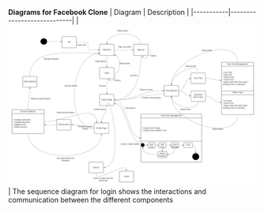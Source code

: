 **Diagrams for Facebook Clone**
| Diagram   | Description                |
|-----------|----------------------------|
|![facebook-clone Sequence Diagram](https://github.com/josh-dittmer/cs151-facebook-clone/blob/main/diagrams/facebook-clone%20Sequence%20Diagram.png) | The sequence diagram for login shows the interactions and communication between the different components 
